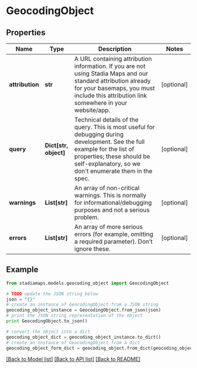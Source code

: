 # GeocodingObject


## Properties
Name | Type | Description | Notes
------------ | ------------- | ------------- | -------------
**attribution** | **str** | A URL containing attribution information. If you are not using Stadia Maps and our standard attribution already for your basemaps, you must include this attribution link somewhere in your website/app. | [optional] 
**query** | **Dict[str, object]** | Technical details of the query. This is most useful for debugging during development. See the full example for the list of properties; these should be self-explanatory, so we don&#39;t enumerate them in the spec. | [optional] 
**warnings** | **List[str]** | An array of non-critical warnings. This is normally for informational/debugging purposes and not a serious problem. | [optional] 
**errors** | **List[str]** | An array of more serious errors (for example, omitting a required parameter). Don’t ignore these. | [optional] 

## Example

```python
from stadiamaps.models.geocoding_object import GeocodingObject

# TODO update the JSON string below
json = "{}"
# create an instance of GeocodingObject from a JSON string
geocoding_object_instance = GeocodingObject.from_json(json)
# print the JSON string representation of the object
print GeocodingObject.to_json()

# convert the object into a dict
geocoding_object_dict = geocoding_object_instance.to_dict()
# create an instance of GeocodingObject from a dict
geocoding_object_form_dict = geocoding_object.from_dict(geocoding_object_dict)
```
[[Back to Model list]](../README.md#documentation-for-models) [[Back to API list]](../README.md#documentation-for-api-endpoints) [[Back to README]](../README.md)


